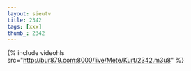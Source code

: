 ```yaml
--- 
layout: sieutv
title: 2342
tags: [xxx]
thumb_: 2342
---
```

{% include videohls src="http://bur879.com:8000/live/Mete/Kurt/2342.m3u8" %} 
